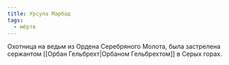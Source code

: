 ```yaml
---
title: Урсула Марбад
tags:
  - мёртв
---
```

Охотница на ведьм из Ордена Серебряного Молота, была застрелена сержантом [[Орбан Гельбрехт|Орбаном Гельбрехтом]] в Серых горах.